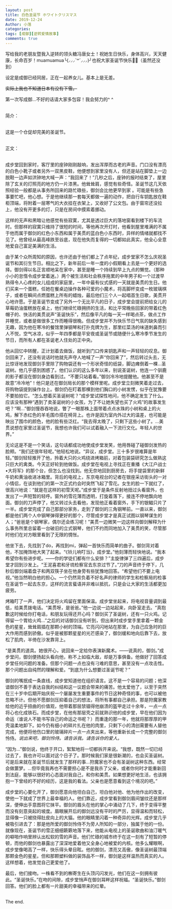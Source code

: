 ```yaml
---
layout: post
title: 白色圣诞节 ホワイトクリスマス
date: 2019-12-24
Author: 小落
categories: 
tags: [成御][逆转爱情故事]
comments: true
--- 
```


写给我的老朋友暨我入逆转的领头糖冯唐女士！祝她生日快乐，身体高兴，天天健康，长命百岁！muamuamua╰(⸝⸝⸝´꒳`⸝⸝⸝)╯也祝大家圣诞节快乐🎄🎄（虽然还没到）<br>

设定是成御已经同居，正在一起养女儿。基本上是无差。<br>

~~实际上我也不知道日本有没有下雪。~~<br>

第一次写成御…不好的话请大家多包容！我会努力的^ ^<br><br>



简介：<br><br>



这是一个仓促却完美的圣诞节。<br><br>


正文：<br><br>



成步堂回到家时，客厅里的座钟刚刚敲响，发出浑厚而古老的声音。门口没有漂亮的白色小靴子或者另外一双黑皮鞋，他便想到家里没有人，但还是站在脚垫上一边脱鞋一边声如洪钟地大喊一声：“我回来了！”几秒之后，座钟的报时结束了，屋里除了玄关的灯照亮的地方仍一片漆黑。他耸耸肩，感觉有些奇怪。圣诞节这几天依照经验一般都是从事务所回来的路忙碌些，御剑会比他更早到家 。可能是有些急事要忙吧，他心想。于是他继续那一套每天都做一遍的动作，把自行车钥匙放在鞋柜顶端，将附着一层寒气的大衣挂在衣架上，又收好了公文包。由于窗帘还没拉上，他没有开更多的灯，只是在房间中摸索着挪动。<br>



这样的无声和黑暗让他感觉有些寂寞，尤其是透过巨大的落地窗看到楼下的车流时。但那样的寂寞只维持了很短的时间，等他再次开灯时，他看到屋里堆满的不属于他而属于御剑的红色小东西和属于美贯的蓝白色小东西时，异样的情绪就都找不见了。他曾经从最高峰跌至谷底，现在他失而复得的一切都如此真实，他全心全意地爱自己富足美满的生活。<br>



由于某个众所周知的原因，也许还由于他们都上了点年纪，成步堂家不怎么庆祝圣诞节和其衍生节日。相比之下，新年前后一年一度的小假期看上去是一个更好的选择。御剑得以名正言顺地呆在家中，甚至是睡一个持续到早上九点的懒觉。（那种小小的怠惰令成步堂着迷。）两个被生活和社会秩序拖累的中年男子和一个过渡早熟得令人心疼的女儿组成的家庭里，一年中最有仪式感的一天就是美贯的生日。他们买来一个蛋糕，任她在餐桌边操作各种可爱的小魔术，将高脚杯变成一枚玻璃棋子，或者在瞬间点燃蛋糕上所有的蜡烛，最后他们三个人一起唱首生日歌，美贯开心地许愿。于是圣诞节变成了另外一个无比平凡的日子，成步堂会提前把给女儿的草莓奶油蛋糕放在桌上，他们继续忙碌拥挤的生活，和比平常晚些回家的带着红色帽子的、快活的美贯说声“圣诞快乐”，然后像平凡的每一天一样喝点茶，做点工作并睡觉，或者是做很多工作而睡得很晚。但成步堂并不为快乐节日气氛的缺失感到无趣，因为他在寒冷的餐馆里弹钢琴和打扑克牌为生，那里红菜汤的味道刺鼻而引人不悦，空气冰凉，似乎一年四季都是平安夜或圣诞节或随便什么寒冷季节发生的节日，而所有人都在圣诞老人住处的正中央。<br>



他从回忆中转醒，正计划着去做饭，就听到门口传来钥匙声和一声轻轻的叹息。御剑回来了，还没有说话时他就先声夺人地喊了一声“你回来了”，然后转过头去，无比惊讶地发现御剑手里除了购物袋还有一个形状奇怪的纸袋，脚边瘫倒着一棵…圣诞树。他几乎感到困惑了。他们认识的这么多年以来，别说圣诞树，他连一个驯鹿的影子都没在御剑身边看到过。“不要只站着看。”御剑冷冷地提醒他。他甚至不是故意“冷冷地”！他只是还在御剑局长的那个模样里呢。成步堂立刻微笑着走过去，将购物袋提到操作台上。御剑仍在盯着那棵到他们胸口的小树发愣，似乎在犹豫要不要拍拍它。“怎么想着买圣诞树呢？”成步堂试探性地问，他不确定发生了什么。应该没有那种“遇到了卖圣诞树的小女孩，为了不让她失望也买了火鸡”的故事发生吧？“啊…”御剑慢吞吞地说，瞥了一眼那株上面带着点点水珠的小树和桌上的火鸡，解下赤红色的羊毛围巾搭在椅背上。也许是因为室内外过大的温差，也可能是映出了围巾的颜色，他的脸有些泛红。“我去得太晚了，只剩下这些小树了。…美贯说想在家里过圣诞节，我想也许我们可以试着融入一下流行文化。年轻人的世界。”<br>



无论这是不是一个笑话，这句话都成功地使成步堂发笑，他用唇碰了碰御剑发热的脸颊。“我们还很年轻呢。”他轻松地说。“异议，成步堂。三十多岁很难算是年轻。”御剑轻轻推开了他，拎着大只的火鸡绕进烤箱前，对着包装袋研究怎么做熟这只巨大的禽类。今天正好轮到他做饭。成步堂在电视上寻找正在重播《大江户战士•大将军》的那个台，但怎么也没找到。他无奈地回到厨房去，将手提袋里的新鲜牛奶和黄油收进冰箱里。背后的电视上，东京电视台的记者在银座采访街头的一对小情侣，在谈到他们的第一次正式约会时突然飞起了雪花。女生的脸一下就红了，很高兴地说：“就是在这样的初雪天呢。”成步堂于是条件反射地扭过头看窗外，也发出了一声短暂的轻呼。窗外的雪花薄而透明，打旋着落下，接连不停地飘向地面。御剑的刀声停了，他又转过头去看他，发现他正看着窗外，手下的银鲳只片了一半。成步堂完成了自己那部分家务，走到了御剑的三角钢琴前。一直以来，御剑都是他们两个人中钢琴弹得更好的那个，尽管成步堂才是真正试图以钢琴谋生的人；“爸爸是个钢琴家，偶尔还会练习呢！”美贯一边微笑一边这样向御剑解释为什么事务所里总留着一台破旧的立式钢琴，他们不约而同地加入了美贯的笑，尽管那时他们在对方眼里看到了无限的惆怅。<br>



他坐下去，先找到了do，再找到mi，弹起一首快乐而简单的曲子。御剑背对着他，不加掩饰地大笑了起来。“《铃儿响叮当》，成步堂。”他刻薄而轻快地说。“我本希望你有些进步呢。——你的学徒们都有什么安排？”主旋律弹了三四遍后，成步堂才回到沙发上。“王泥喜君和牙琉检察官去东京过节了。”刀的声音终于停下，几秒后御剑端着盘子和两双筷子坐在他身旁有些犹豫地回答。“希望他们不要上电视。”他当然明白他的担心。一个仍然背负着不好名声的律师的学生和检察局的检事在圣诞节一起去东京，这样的流言蜚语并非难以抵抗，只是会让大家的生活都更加疲劳。<br>



烤箱叮了一声，他们决定将火鸡留在里面保温。成步堂坐起来，将电视音量调到最低，给美贯拨电话。“美贯呀，是爸爸。”他一边说一边站起来，向卧室走去。“真抱歉这时候给你打电话，和朋友玩得还开心吗？御剑买了圣诞树，还有一只火鸡。记得留一个胃给火鸡…”之后的对话御剑没有听到，但出来时成步堂手里拿着一颗金色的星星，耸耸肩插在那颗小树的顶端。它亮闪闪地站在那里，为自己应急时的巨大作用而感到骄傲。似乎是被那颗星星的光芒感染了，御剑缓和地向后靠下去，放松了肌肉，半倚在沙发靠背上。<br>



“是美贯的道具。她很开心，说回来一定给你表演新魔术。——说真的，御剑。”成步堂问，御剑便扬起头看向他，称不上如临大敌，却是万事俱备。他做好了回答成步堂任何问题的准备。但那个问题一点也没有刁难的意思，甚至没有一点攻击性。那个问题出自纯然的理解和爱。“到底为什么想要过圣诞节呢？”<br>



御剑的嘴抿成一条直线，成步堂知道他在组织语言。这不是一个容易的问题；他深谙御剑不善于表达自我的纠结和这一议题会带来的痛苦。他太爱他了，以至于突然在三十岁中后期开始庆祝一个屡屡发生重要事件的节日这种奇怪的事，也可以被他忽略不计。但他不愿御剑压抑着自己的想法，将所有事都自己承担。那是狩魔家教给他的近乎扭曲的价值观，他带着那层禁锢得他崩溃的盔甲走过十余年，一点一点将心也化成铁石。而成步堂，在他有那层壳之前就熟识他的成步堂，早在他们因为命运（谁说人不能书写自己的命运之书呢？）而重逢的那一年，他就将那厚厚的甲壳温柔地卸下。如今仍有细小的碎片扎在他的肉里，只剩下小的清创需要有人替他完成，他便将他伤口里的玻璃碎片一点一点夹出来，等他重新长成一个完整的御剑怜侍。*说出来吧，御剑怜侍。请告诉我。请告诉你的爱人。*<br>



“因为…”御剑说，他终于开口，絮絮地将一切都拆开来说。“我想，既然一切已经过去了，我也许可以面对这个日子了。那时候我们家是很新潮的，也会买圣诞树。可是后来就在圣诞节后就发生了那样的事…狩魔家也不会有圣诞树这种东西。经常会做噩梦。…但毕竟我再也不需要担心是不是我杀了父亲，或者你何时才能重新回到法庭，能够以很好的心态面对我自己，和你和美贯。如果想更好地生活，也该拥抱一下曾经的不好的经历，这是我的看法。父亲也是愿意看到这个境况的吧。”<br>



成步堂的心要化开了，御剑愿意向他坦白自己，坦白他对他、他为他作出的改变，使他一下就成了世界上最幸福的人。他们靠近，成步堂看到御剑眉间皱纹还是那样深，便伸出手意图将它抹平。御剑的眉头在他的掌心中涌动了几下，终于变得平整而没有刻意突起的坡度。眉眼展开后的御剑远没有平时的严厉，显得温和而轻松，显得像一只被挠得肚皮向上的大猫。他的眼睛里闪着一种奇异的光辉。成步堂几乎被吸引进去了：那是他所爱的御剑怜侍不为旁人所知的一部分，独属于他的一份。就像现在，圣诞节的雪正细细簌簌地落下来，他能从电视上的圣诞歌曲和油汀暖气的噼啪作响里辨认出松软的雪的声音。他们忙碌的城市终于在这一刻有了短暂的停顿，而他的御剑也暴露出了深深地爱着他又全身心地被爱的内核。他多么耀眼啊，成步堂像喝高了一样，快乐得头晕目眩。他的御剑，漂亮又高傲，像圣诞树最顶端那颗金色的星星。但和那颗塑料做的装饰品不一样，御剑是这样温热而真实的人。这样想着，他发觉自己更爱他了。<br>



最后，他们接吻。一株看不到的槲寄生在头顶闪闪发光，他们在这一刻拥有彼此。“圣诞快乐。”在吻的间隙，成步堂悄声在御剑耳畔这样祝福。“圣诞快乐。”御剑回答。他们的脸上都有一片甜美的幸福带来的红晕。<br><br>



The end.
